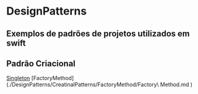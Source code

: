 # DesignPatterns

## Exemplos de padrões de projetos utilizados em swift

## Padrão Criacional

[Singleton](./DesignPatterns/CreatinalPatterns/Singleton/Singleton.md) 
[FactoryMethod](./DesignPatterns/CreatinalPatterns/FactoryMethod/Factory\ Method.md )

